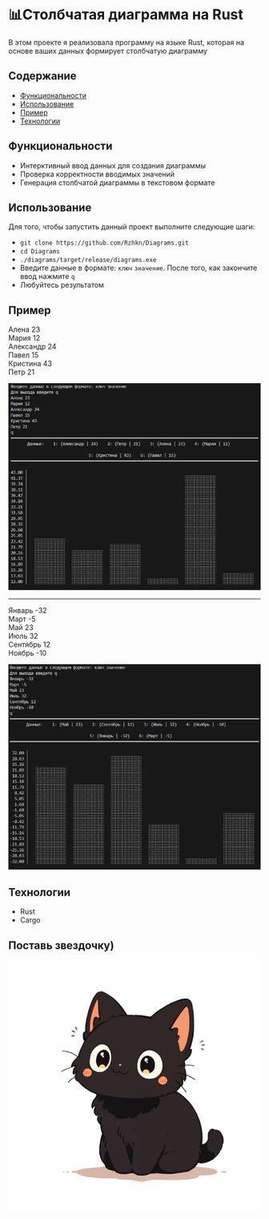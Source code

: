 # 📊Столбчатая диаграмма на Rust
В этом проекте я реализовала программу на языке Rust, которая на основе ваших данных формирует столбчатую диаграмму

## Содержание
- [Функциональности](#функциональности)
- [Использование](#использование)
- [Пример](#пример)
- [Технологии](#технологии)

## Функциональности
- Интерктивный ввод данных для создания диаграммы
- Проверка корректности вводимых значений
- Генерация столбчатой диаграммы в текстовом формате

## Использование
Для того, чтобы запустить данный проект выполните следующие шаги:
- `git clone https://github.com/Rzhkn/Diagrams.git`
- `cd Diagrams`
- `./diagrams/target/release/diagrams.exe`
- Введите данные в формате: `ключ` `значение`. После того, как закончите ввод нажмите `q`
- Любуйтесь результатом

## Пример

Алена 23  
Мария 12  
Александр 24  
Павел 15  
Кристина 43  
Петр 21  

![example1](/materials/example1.png)

---

Январь -32  
Март -5  
Май 23  
Июль 32  
Сентябрь 12  
Ноябрь -10  

![example2](/materials/example2.png)

## Технологии
- Rust
- Cargo

## Поставь звездочку)
![cat](/materials/finish.jpg)
